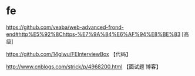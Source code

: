 # fe

https://github.com/veaba/web-advanced-frond-end#http%E5%92%8Chttps-%E7%9A%84%E6%AF%94%E8%BE%83 [高级]


https://github.com/14glwu/FEInterviewBox  【代码】


http://www.cnblogs.com/strick/p/4968200.html  【面试题 博客】
